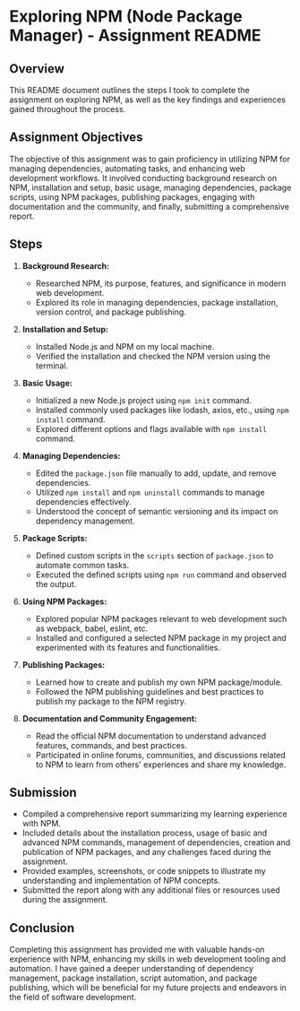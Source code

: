 # Exploring NPM (Node Package Manager) - Assignment README

## Overview
This README document outlines the steps I took to complete the assignment on exploring NPM, as well as the key findings and experiences gained throughout the process.

## Assignment Objectives
The objective of this assignment was to gain proficiency in utilizing NPM for managing dependencies, automating tasks, and enhancing web development workflows. It involved conducting background research on NPM, installation and setup, basic usage, managing dependencies, package scripts, using NPM packages, publishing packages, engaging with documentation and the community, and finally, submitting a comprehensive report.

## Steps
1. **Background Research:**
   - Researched NPM, its purpose, features, and significance in modern web development.
   - Explored its role in managing dependencies, package installation, version control, and package publishing.

2. **Installation and Setup:**
   - Installed Node.js and NPM on my local machine.
   - Verified the installation and checked the NPM version using the terminal.

3. **Basic Usage:**
   - Initialized a new Node.js project using `npm init` command.
   - Installed commonly used packages like lodash, axios, etc., using `npm install` command.
   - Explored different options and flags available with `npm install` command.

4. **Managing Dependencies:**
   - Edited the `package.json` file manually to add, update, and remove dependencies.
   - Utilized `npm install` and `npm uninstall` commands to manage dependencies effectively.
   - Understood the concept of semantic versioning and its impact on dependency management.

5. **Package Scripts:**
   - Defined custom scripts in the `scripts` section of `package.json` to automate common tasks.
   - Executed the defined scripts using `npm run` command and observed the output.

6. **Using NPM Packages:**
   - Explored popular NPM packages relevant to web development such as webpack, babel, eslint, etc.
   - Installed and configured a selected NPM package in my project and experimented with its features and functionalities.

7. **Publishing Packages:**
   - Learned how to create and publish my own NPM package/module.
   - Followed the NPM publishing guidelines and best practices to publish my package to the NPM registry.

8. **Documentation and Community Engagement:**
   - Read the official NPM documentation to understand advanced features, commands, and best practices.
   - Participated in online forums, communities, and discussions related to NPM to learn from others' experiences and share my knowledge.

## Submission
- Compiled a comprehensive report summarizing my learning experience with NPM.
- Included details about the installation process, usage of basic and advanced NPM commands, management of dependencies, creation and publication of NPM packages, and any challenges faced during the assignment.
- Provided examples, screenshots, or code snippets to illustrate my understanding and implementation of NPM concepts.
- Submitted the report along with any additional files or resources used during the assignment.

## Conclusion
Completing this assignment has provided me with valuable hands-on experience with NPM, enhancing my skills in web development tooling and automation. I have gained a deeper understanding of dependency management, package installation, script automation, and package publishing, which will be beneficial for my future projects and endeavors in the field of software development.

